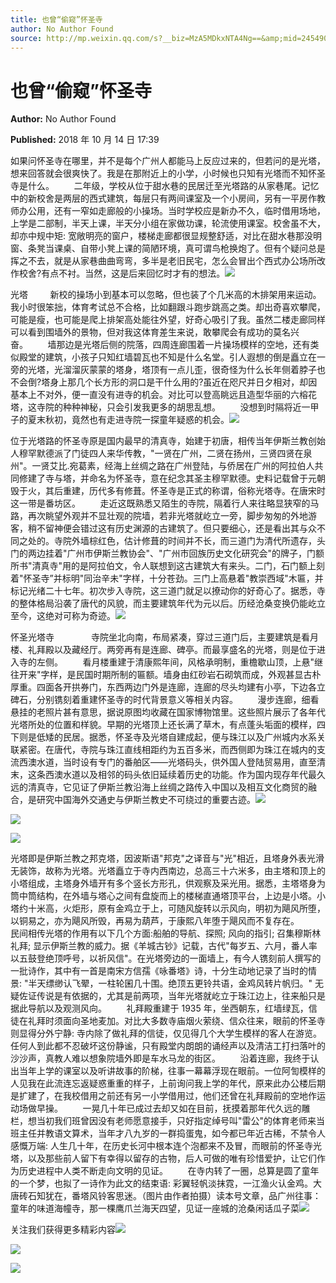 ```yaml
---
title: 也曾“偷窥”怀圣寺
author: No Author Found
source: http://mp.weixin.qq.com/s?__biz=MzA5MDkxNTA4Ng==&amp;mid=2454907442&amp;idx=1&amp;sn=2e61fa36eac1860bc5e5cb249234b0f8&amp;chksm=87a22253b0d5ab45fcc2374976a1324416349aaf8e5f7b4cc60f93032bb21ec840c4fe26bed2#rd
---
```


# 也曾“偷窥”怀圣寺

**Author:** No Author Found

**Published:** 2018 年 10 月 14 日 17:39

如果问怀圣寺在哪里，并不是每个广州人都能马上反应过来的，但若问的是光塔，想来回答就会很爽快了。我是在那附近上的小学，小时候也只知有光塔而不知怀圣寺是什么。        二年级，学校从位于甜水巷的民居迁至光塔路的从家巷尾。记忆中的新校舍是两层的西式建筑，每层只有两间课室及一个小房间，另有一平房作教师办公用，还有一窄如走廊般的小操场。当时学校应是新办不久，临时借用场地，上学是二部制，半天上课，半天分小组在家做功课，轮流使用课室。校舍虽不大，却亦中规中矩: 宽敞明亮的窗户，楼梯走廊都很显规整舒适，对比在甜水巷那没明窗、条凳当课桌、自带小凳上课的简陋环境，真可谓鸟枪换炮了。但有个疑问总是挥之不去，就是从家巷曲曲弯弯，多半是老旧民宅，怎么会冒出个西式办公场所改作校舍?有点不衬。当然，这是后来回忆时才有的想法。![](https://mmbiz.qpic.cn/mmbiz_jpg/PJWG74pLsMYDRoA3jsMxeGcdeeKdJA6PXuM0H7QyhRjF49BpRwHmtaia5ibicpdEdZkIYZQS30X6LBOKlmOpc76iag/640?wx_fmt=jpeg)

光塔         新校的操场小到基本可以忽略，但也装了个几米高的木排架用来运动。我小时很笨拙，体育考试总不合格，比如翻跟斗跑步跳高之类。却出奇喜欢攀爬，可能是瘦，也可能是爬上排架高处能往外望，好奇心吸引了我。虽然二楼走廊同样可以看到围墙外的景物，但对我这体育差生来说，敢攀爬会有成功的莫名兴奋。        墙那边是光塔后侧的院落，四周连廊围着一片操场模样的空地，还有类似殿堂的建筑，小孩子只知红墙碧瓦也不知是什么名堂。引人遐想的倒是矗立在一旁的光塔，光溜溜灰蒙蒙的塔身，塔顶有一点儿歪，很奇怪为什么长年侧着脖子也不会倒?塔身上那几个长方形的洞口是干什么用的?虽近在咫尺并日夕相对，却因基本上不对外，便一直没有进寺的机会。对比可以登高眺远且造型华丽的六榕花塔，这寺院的种种神秘，只会引发我更多的胡思乱想。        没想到时隔将近一甲子的夏末秋初，竟然也有走进寺院一探童年疑惑的机会。![](https://mmbiz.qpic.cn/mmbiz_jpg/PJWG74pLsMYDRoA3jsMxeGcdeeKdJA6Pep1FehIqnZwekdicGFn67Mqa0pZm81O3SGMk3RJIY7GLsSibJ529z1Ew/640?wx_fmt=jpeg)

位于光塔路的怀圣寺原是国内最早的清真寺，始建于初唐，相传当年伊斯兰教创始人穆罕默德派了门徒四人来华传教，"一贤在广州，二贤在扬州，三贤四贤在泉州"。一贤艾比.宛葛素，经海上丝绸之路在广州登陆，与侨居在广州的阿拉伯人共同修建了寺与塔，并命名为怀圣寺，意在纪念其圣主穆罕默德。史料记载曾于元朝毁于火，其后重建，历代多有修葺。怀圣寺是正式的称谓，俗称光塔寺。在唐宋时这一带是番坊区。        走近这既熟悉又陌生的寺院，隔着行人来往略显狭窄的马路，再次眺望外观并不显壮观的院墙，若非光塔就屹立一旁，脚步匆匆的外地游客，稍不留神便会错过这有历史渊源的古建筑了。但只要细心，还是看出其与众不同之处的。寺院外墙棕红色，估计修葺的时间并不长，而三道门为清代所遗存，头门的两边挂着"广州市伊斯兰教协会"、"广州市回族历史文化研究会"的牌子，门额所书"清真寺"用的是阿拉伯文，令人联想到这古建筑大有来头。二门，石门额上刻着"怀圣寺”并标明"同治辛未"字样，十分苍劲。三门上高悬着"教崇西域"木匾，并标记光绪二十七年。初次步入寺院，这三道门就足以撩动你的好奇心了。据悉，寺的整体格局沿袭了唐代的风貌，而主要建筑年代为元以后。历经沧桑变换仍能屹立至今，这绝对可称为奇迹。![](https://mmbiz.qpic.cn/mmbiz_jpg/PJWG74pLsMYDRoA3jsMxeGcdeeKdJA6PkGtQELBQY17uJJ0JTyCeIyv8jq2sLibIHXTWiahKI5s6qVN4Pb7g26Mg/640?wx_fmt=jpeg)

怀圣光塔寺               寺院坐北向南，布局紧凑，穿过三道门后，主要建筑是看月楼、礼拜殿以及藏经厅。两旁再有是连廊、碑亭。而最享盛名的光塔，则是位于进入寺的左侧。        看月楼重建于清康熙年间，风格承明制，重檐歇山顶，上悬"继往开来"字样，是民国时期所制的匾额。墙身由红砂岩石砌筑而成，外观甚显古朴厚重。四面各开拱券门，东西两边门外是连廊，连廊的尽头均建有小亭，下边各立碑石，分别镌刻着重建怀圣寺的时代背景意义等相关内容。        漫步连廊，细看悬挂的老照片甚有意思，据说原图均收藏在国家博物馆里。这些照片展示了各年代光塔所处的位置和样貌。早期的光塔顶上还长满了草木，有点蓬头垢面的模样，四下则是低矮的民居。据悉，怀圣寺及光塔自建成起，便与珠江以及广州城内水系关联紧密。在唐代，寺院与珠江直线相距约为五百多米，而西侧即为珠江在城内的支流西澳水道，当时设有专门的番舶区——光塔码头，供外国人登陆贸易用，直至清末，这条西澳水道以及相邻的码头依旧延续着历史的功能。作为国内现存年代最久远的清真寺，它见证了伊斯兰教沿海上丝绸之路传入中国以及相互文化商贸的融合，是研究中国海外交通史与伊斯兰教史不可绕过的重要古迹。![](https://mmbiz.qpic.cn/mmbiz_jpg/PJWG74pLsMYDRoA3jsMxeGcdeeKdJA6PKA5bz7gK9W8plohicEicbXNTeg2kmTibxguKbQEECcAfEicMBMWDrx4tgg/640?wx_fmt=jpeg)

![](https://mmbiz.qpic.cn/mmbiz_jpg/PJWG74pLsMYDRoA3jsMxeGcdeeKdJA6Pl0uqFKHpiasn3kxPgBHlD1uGH8sEAtUhMiblumVZPzgURwPA7O3hNuibA/640?wx_fmt=jpeg)

![](https://mmbiz.qpic.cn/mmbiz_jpg/PJWG74pLsMYDRoA3jsMxeGcdeeKdJA6PzFMQ64s0l3gcXDj6sUM0uuAEuatnW4ZZylB0wiayF6COMdtE9lJoeEQ/640?wx_fmt=jpeg)

光塔即是伊斯兰教之邦克塔，因波斯语"邦克"之译音与"光"相近，且塔身外表光滑无装饰，故称为光塔。光塔矗立于寺内西南边，总高三十六米多，由主塔和顶上的小塔组成，主塔身外墙开有多个竖长方形孔，供观察及采光用。据悉，主塔塔身为筒中筒结构，在外墙与塔心之间有盘旋而上的楼梯直通塔顶平台，上边是小塔。小塔约十米高，火炬形，原有金鸡立于上，可随风旋转以示风向，明初为飓风所堕，以铜易之，亦为飓风所毁，再易为葫芦，于康熙八年堕于飓风而不复存在。        民间相传光塔的作用有以下几个方面:船舶的导航、探照; 风向的指引; 召集穆斯林礼拜; 显示伊斯兰教的威力。据《羊城古钞》记载，古代"每岁五、六月，番人率以五鼓登绝顶呼号，以祈风信"。在光塔旁边的一面墙上，有今人镌刻前人撰写的一批诗作，其中有一首是南宋方信孺《咏番塔》诗，十分生动地记录了当时的情景: "半天缥缈认飞翚，一柱轮囷几十围。绝顶五更铃共语，金鸡风转片帆归。" 无疑佐证传说是有依据的，尤其是前两项，当年光塔就屹立于珠江边上，往来船只是据此导航以及观测风向。        礼拜殿重建于 1935 年，坐西朝东，红墙绿瓦，信徒在礼拜时须面向圣地麦加。对比大多数寺庙烟火萦绕、信众往来，眼前的怀圣寺则显得分外宁静: 寺内除了做礼拜的信徒，仅见得几个大学生模样的客人在游览。任何人到此都不忍破坏这份静谧，只有殿堂内朗朗的诵经声以及清洁工打扫落叶的沙沙声，真教人难以想象院墙外即是车水马龙的街区。        沿着连廊，我终于认出当年上学的课室以及听讲故事的阶梯，往事一幕幕浮现在眼前。一位阿訇模样的人见我在此流连忘返疑惑重重的样子，上前询问我上学的年代，原来此办公楼后期是扩建了，在我校借用之前还有另一小学借用过，他们还曾在礼拜殿前的空地作运动场做早操。        一晃几十年已成过去却又如在目前，抚摸着那年代久远的雕栏，想当初我们班曾因没有老师愿意接手，只好指定绰号叫"雷公"的体育老师来当班主任并教语文算术，当年才八九岁的一群捣蛋鬼，如今都已年近古稀，不禁令人感慨万端: 人生几十年，在历史长河中根本连个泡都来不及冒，而眼前的怀圣寺光塔，以及那些前人留下有幸得以留存的古物，后人可做的唯有珍惜爱护，让它们作为历史进程中人类不断走向文明的见证。        在寺内转了一圈，总算是圆了童年的一个梦，也拟了一诗作为此文的结束语: 彩翼轻帆淡抹霓，一江渔火认金鸡。大唐砖石知犹在，番塔风铃客思迷。（图片由作者拍摄）读本号文章，品广州往事：童年的味道海幢寺，那一棵鹰爪兰海天四望，见证一座城的沧桑闲话瓜子菜![](https://mmbiz.qpic.cn/mmbiz_jpg/PJWG74pLsMYDRoA3jsMxeGcdeeKdJA6PqqfWMgDFSf37OOMniabhda3rGY8D773FlThxicIwUUeJYbicURP92u1Dw/640?wx_fmt=jpeg)

关注我们获得更多精彩内容![](https://mmbiz.qpic.cn/mmbiz_jpg/PJWG74pLsMYDRoA3jsMxeGcdeeKdJA6PaRXWVhiaXREEgmTStOYD5eJBtAEFhmlwypCic7sZMiaJ3s5xnYHnlufibw/640?wx_fmt=jpeg)

![](https://mmbiz.qpic.cn/mmbiz_png/Ljib4So7yuWjq3BUSQFTxvalhN2hje23W2KZibSJdoVjPkyibQtFI5GVvNy537jqFuP3t2ljdJAntFFJabu7X81SQ/640?wx_fmt=png)

![](https://mmbiz.qpic.cn/mmbiz_jpg/PJWG74pLsMYDRoA3jsMxeGcdeeKdJA6PNp3kr46RpeJIpxPeto0uLq6hOMUhQrAyNJ0D90vawFDQib6adRH8xaw/640?wx_fmt=jpeg)
